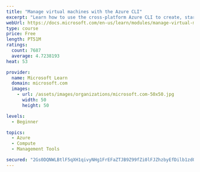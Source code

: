 ```yaml
---
title: "Manage virtual machines with the Azure CLI"
excerpt: "Learn how to use the cross-platform Azure CLI to create, start, stop, and perform other management tasks related to virtual machines in Azure."
webUrl: https://docs.microsoft.com/en-us/learn/modules/manage-virtual-machines-with-azure-cli/
type: course
price: Free
length: PT51M
ratings:
  count: 7687
  average: 4.7238193
heat: 53

provider:
  name: Microsoft Learn
  domain: microsoft.com
  images:
    - url: /assets/images/organizations/microsoft.com-50x50.jpg
      width: 50
      height: 50

levels:
  - Beginner

topics:
  - Azure
  - Compute
  - Management Tools

secured: "2Gs0DQNWLBtlF5qXH1qivyNHg1FrEFaZTJB9Z99fZi0lFJZhzbyEfDilb1zdO5aTfWm03ebfpcMIUh4b1HDJgEKNy0coshAzX+eRoZfmfA2525Fsf95/uh0s9HO+0umASrT0+pxZAHbT/y+Ogv98GI/zldTMuj3kCnzbT1Puzfg0bKSVGbyQU5uqkW1c+JrKiE2eDsCG0hVNNn49EcTbUZ9nnS+91FWCDg61JpIJ2EFFD7PmYxj5wNLUXARkCKS6RFFJ6CcSJAH2U5aOjMKEBJWLaI6gU0V6Lh9JHXI3zPhzt6IPT+yHHzfAAjTVjz02254A1ogI25Oop+E2gvydvQJPNyNt6AI498WGW0KtpMIb44anxRM+f3ry67i0PDEK5tZLVyX/z7t+u2zP401OuEllBz9yCFkAAqeYWWuAOT0=;V3ekIg6JdMczFPYvTAz/5g=="
---
```



